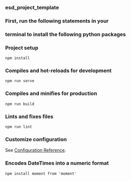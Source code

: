 ### esd_project_template

### First, run the following statements in your
### terminal to install the following python packages

### Project setup
```
npm install
```

### Compiles and hot-reloads for development
```
npm run serve
```

### Compiles and minifies for production
```
npm run build
```

### Lints and fixes files
```
npm run lint
```

### Customize configuration
See [Configuration Reference](https://cli.vuejs.org/config/).

### Encodes DateTimes into a numeric format
```
npm install moment from 'moment'
```